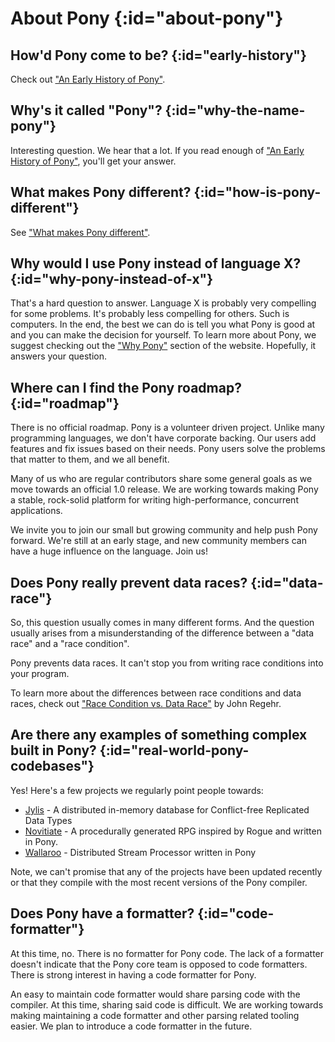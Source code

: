 # About Pony {:id="about-pony"}

## How'd Pony come to be? {:id="early-history"}

Check out ["An Early History of Pony"](blog/posts/early-history-of-pony.md).

## Why's it called "Pony"? {:id="why-the-name-pony"}

Interesting question. We hear that a lot. If you read enough of ["An Early History of Pony"](blog/posts/early-history-of-pony.md), you'll get your answer.

## What makes Pony different? {:id="how-is-pony-different"}

See ["What makes Pony different"](/discover/what-makes-pony-different.md).

## Why would I use Pony instead of language X? {:id="why-pony-instead-of-x"}

That's a hard question to answer. Language X is probably very compelling for some problems. It's probably less compelling for others. Such is computers. In the end, the best we can do is tell you what Pony is good at and you can make the decision for yourself. To learn more about Pony, we suggest checking out the ["Why Pony"](/discover/why-pony.md) section of the website. Hopefully, it answers your question.

## Where can I find the Pony roadmap? {:id="roadmap"}

There is no official roadmap. Pony is a volunteer driven project. Unlike many programming languages, we don't have corporate backing. Our users add features and fix issues based on their needs. Pony users solve the problems that matter to them, and we all benefit.

Many of us who are regular contributors share some general goals as we move towards an official 1.0 release. We are working towards making Pony a stable, rock-solid platform for writing high-performance, concurrent applications.

We invite you to join our small but growing community and help push Pony forward. We're still at an early stage, and new community members can have a huge influence on the language. Join us!

## Does Pony really prevent data races? {:id="data-race"}

So, this question usually comes in many different forms. And the question usually arises from a misunderstanding of the difference between a "data race" and a "race condition".

Pony prevents data races. It can't stop you from writing race conditions into your program.

To learn more about the differences between race conditions and data races, check out ["Race Condition vs. Data Race"](https://blog.regehr.org/archives/490) by John Regehr.

## Are there any examples of something complex built in Pony? {:id="real-world-pony-codebases"}

Yes! Here's a few projects we regularly point people towards:

- [Jylis](https://github.com/jemc/jylis) - A distributed in-memory database for Conflict-free Replicated Data Types
- [Novitiate](https://github.com/jtfmumm/novitiate) - A procedurally generated RPG inspired by Rogue and written in Pony.
- [Wallaroo](https://github.com/seantallen/wallaroo) - Distributed Stream Processor written in Pony

Note, we can't promise that any of the projects have been updated recently or that they compile with the most recent versions of the Pony compiler.

## Does Pony have a formatter? {:id="code-formatter"}

At this time, no. There is no formatter for Pony code. The lack of a formatter doesn't indicate that the Pony core team is opposed to code formatters. There is strong interest in having a code formatter for Pony.

An easy to maintain code formatter would share parsing code with the compiler. At this time, sharing said code is difficult. We are working towards making maintaining a code formatter and other parsing related tooling easier. We plan to introduce a code formatter in the future.
